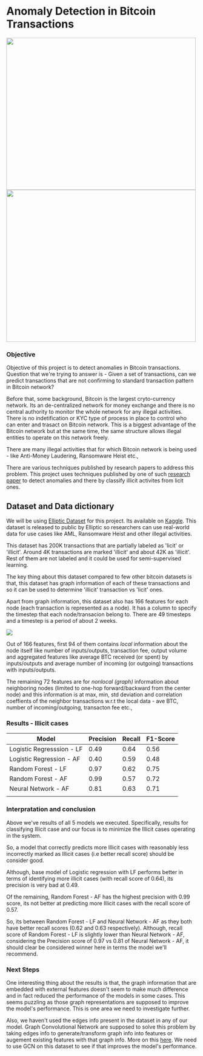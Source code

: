 <h1> Anomaly Detection in Bitcoin Transactions </h1> 

<p float="left">
  <img src="https://www.moneytaskforce.com/wp-content/uploads/2019/07/95995559_s.jpg" width="500" height="400" />
  <img src="https://upload.wikimedia.org/wikipedia/commons/4/4f/%EA%B0%90%EC%97%BC%EC%82%AC%EC%A7%84.png" width="500" height="400"/> 
</p>

<H3> Objective </H3>

Objective of this project is to detect anomalies in Bitcoin transactions. Question that we're trying to answer is - Given a set of transactions, can we predict transactions that are not confirming to standard transaction pattern in Bitcoin network? 

Before that, some background, Bitcoin is the largest cryto-currency network. Its an de-centralized network for money exchange and there is no central authority to monitor the whole network for any illegal activities. There is no indetification or KYC type of process in place to control who can enter and trasact on Bitcoin network. This is a biggest advantage of the Bitcoin network but at the same time, the same structure allows illegal entities to operate on this network freely. 

There are many illegal activities that for which Bitcoin network is being used - like Anti-Money Laudering, Ransomware Heist etc.,

There are various techniques published by research papers to address this problem. This project uses techniques published by one of such [research paper](https://arxiv.org/abs/1908.02591) to detect anomalies and there by classify illicit activites from licit ones.

<H2> Dataset and Data dictionary </H2>

We will be using [Elliptic Dataset](https://medium.com/elliptic/the-elliptic-data-set-opening-up-machine-learning-on-the-blockchain-e0a343d99a14) for this project. Its available on [Kaggle](https://www.kaggle.com/ellipticco/elliptic-data-set). This dataset is released to public by Elliptic so researchers can use real-world data for use cases like AML, Ransomware Heist and other illegal activities.

This dataset has 200K transactions that are partially labeled as 'licit' or 'illicit'. Around 4K transactions are marked 'illicit' and about 42K as 'illicit'. Rest of them are not labeled and it could be used for semi-supervised learning.

The key thing about this dataset compared to few other bitcoin datasets is that, this dataset has graph information of each of these transactions and so it can be used to determine 'illicit' transaction vs 'licit' ones. 

Apart from graph information, this dataset also has 166 features for each node (each transaction is represented as a node). It has a column to specify the timestep that each node/transacion belong to. There are 49 timesteps and a timestep is a period of about 2 weeks. 

<p float="left">
  <img src="https://miro.medium.com/max/875/1*mt4NEJOfr4rl_-0gp1fAlg.png"/>
</p>

[](https://miro.medium.com/max/875/1*mt4NEJOfr4rl_-0gp1fAlg.png)

Out of 166 features, first 94 of them contains *local* information about the node itself like number of inputs/outputs, transaction fee, output volume and aggregated features like average BTC received (or spent) by inputs/outputs and average number of incoming (or outgoing) transactions with inputs/outputs.

The remaining 72 features are for *nonlocal (graph)* information about neighboring nodes (limited to one-hop forward/backward from the center node) and this information is at max, min, std deviation and correlation coeffients of the neighbor transactions w.r.t the local data - ave BTC, number of incoming/outgoing, transacton fee etc.,


<H3> Results - Illicit cases </H3>

| Model | Precision  | Recall  | F1-Score  |
|---|---|---|---|
|Logistic Regresssion - LF  | 0.49 | 0.64 | 0.56 |
|Logistic Regression - AF | 0.40 | 0.59 | 0.48 |
|Random Forest - LF | 0.97  | 0.62  |0.75  |
|Random Forest - AF| 0.99  | 0.57  |0.72   |
|Neural Network - AF | 0.81  | 0.63  |0.71  |
|   |   |   |   |

<H3> Interpratation and conclusion </H3>

Above we've results of all 5 models we executed. Specifically, results for classifying Illicit case and our focus is to minimize the Illicit cases operating in the system. 

So, a model that correctly predicts more Illicit cases with reasonably less incorrectly marked as Illicit cases (i.e better recall score) should be consider good. 

Although, base model of Logistic regression with LF performs better in terms of identifying more illicit cases (with recall score of 0.64), its precision is very bad at 0.49. 

Of the remaining, Random Forest - AF has the highest precision with 0.99 score, its not better at predicting more Illicit cases with the recall score of 0.57. 

So, its between Random Forest - LF and Neural Network - AF as they both have better recall scores (0.62 and 0.63 respectively). Although, recall score of Random Forest - LF is slightly lower than Neural Network - AF, considering the Precision score of 0.97 vs 0.81 of Neural Network - AF, it should clear be considered winner here in terms the model we'll recommend. 

<H3> Next Steps </H3> 

One interesting thing about the results is that, the graph information that are embedded with external features doesn't seem to make much difference and in fact reduced the performance of the models in some cases. This seems puzzling as those graph representations are supposed to improve the model's performance. This is one area we need to investigate further.

Also, we haven't used the edges info present in the dataset in any of our model. Graph Convolutional Network are supposed to solve this problem by taking edges info to generate/transform graph info into features or augement existing features with that graph info. More on this [here](https://towardsdatascience.com/understanding-graph-convolutional-networks-for-node-classification-a2bfdb7aba7b). We need to use GCN on this dataset to see if that improves the model's performance.

